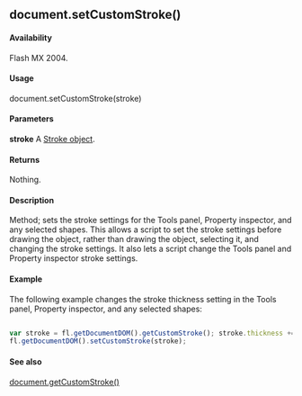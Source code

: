 ## document.setCustomStroke()

#### Availability

Flash MX 2004.

#### Usage

document.setCustomStroke(stroke)

#### Parameters

**stroke** A [Stroke object](../Stroke_object/stroke_summary.md).

#### Returns

Nothing.

#### Description

Method; sets the stroke settings for the Tools panel, Property inspector, and any selected shapes. This allows a script to set the stroke settings before drawing the object, rather than drawing the object, selecting it, and changing the stroke settings. It also lets a script change the Tools panel and Property inspector stroke settings.

#### Example

The following example changes the stroke thickness setting in the Tools panel, Property inspector, and any selected shapes:

```javascript

var stroke = fl.getDocumentDOM().getCustomStroke(); stroke.thickness += 2; 
fl.getDocumentDOM().setCustomStroke(stroke);

```
#### See also

[document.getCustomStroke()](../Document_object/docume75.md)
